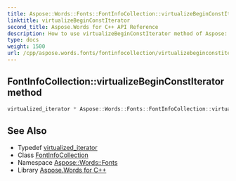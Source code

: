 ```yaml
---
title: Aspose::Words::Fonts::FontInfoCollection::virtualizeBeginConstIterator method
linktitle: virtualizeBeginConstIterator
second_title: Aspose.Words for C++ API Reference
description: How to use virtualizeBeginConstIterator method of Aspose::Words::Fonts::FontInfoCollection class in C++.
type: docs
weight: 1500
url: /cpp/aspose.words.fonts/fontinfocollection/virtualizebeginconstiterator/
---
```

## FontInfoCollection::virtualizeBeginConstIterator method




```cpp
virtualized_iterator * Aspose::Words::Fonts::FontInfoCollection::virtualizeBeginConstIterator() const override
```

## See Also

* Typedef [virtualized_iterator](../virtualized_iterator/)
* Class [FontInfoCollection](../)
* Namespace [Aspose::Words::Fonts](../../)
* Library [Aspose.Words for C++](../../../)
